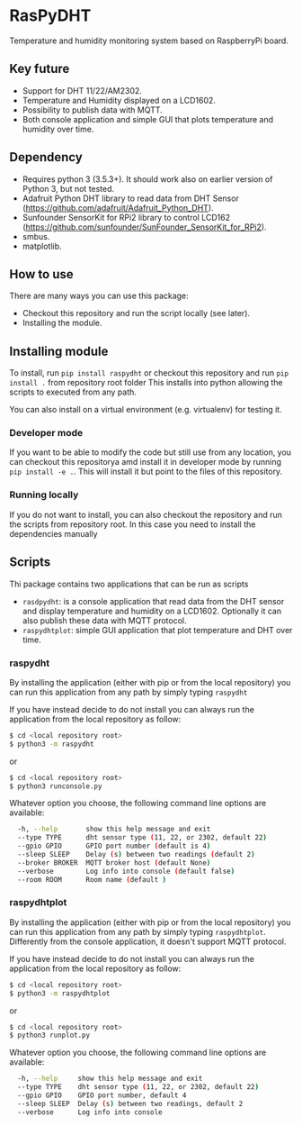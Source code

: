 # RasPyDHT
Temperature and humidity monitoring system based on RaspberryPi board.

## Key future

* Support for DHT 11/22/AM2302.
* Temperature and Humidity displayed on a LCD1602.
* Possibility to publish data with MQTT.
* Both console application and simple GUI that plots temperature and humidity over time.

## Dependency

* Requires python 3 (3.5.3+). It should work also on earlier version of Python 3, but not tested.
* Adafruit Python DHT library to read data from DHT Sensor (https://github.com/adafruit/Adafruit_Python_DHT).
* Sunfounder SensorKit for RPi2 library to control LCD162 (https://github.com/sunfounder/SunFounder_SensorKit_for_RPi2).
* smbus.
* matplotlib.

## How to use

There are many ways you can use this package:

* Checkout this repository and run the script locally (see later).
* Installing the module.

## Installing module
To install, run `pip install raspydht` or checkout this repository and run `pip install .` from repository root folder
This installs into python allowing the scripts to executed from any path.

You can also install on a virtual environment (e.g. virtualenv) for testing it.

### Developer mode
If you want to be able to modify the code but still use from any location, you can checkout this repositorya amd 
install it in developer mode by running `pip install -e .`. 
This will install it but point to the files of this repository.

### Running locally
If you do not want to install, you can also checkout the repository and run the scripts from repository root. 
In this case you need to install the dependencies manually 

## Scripts
Thi package contains two applications that can be run as scripts

* ``rasdpydht``: is a console application that read data from the DHT sensor and display temperature and humidity 
on a LCD1602. Optionally it can also publish these data with MQTT protocol.
* ``raspydhtplot``: simple GUI application that plot temperature and DHT over time.

### raspydht

By installing the application (either with pip or from the local repository) you can run this application from any path
by simply typing ``raspydht``

If you have instead decide to do not install you can always run the application from the local repository as follow:

```bash
$ cd <local repository root>
$ python3 -m raspydht 
```

or 

```bash
$ cd <local repository root>
$ python3 runconsole.py  
```

Whatever option you choose, the following command line options are available:

```bash 
  -h, --help       show this help message and exit
  --type TYPE      dht sensor type (11, 22, or 2302, default 22)
  --gpio GPIO      GPIO port number (default is 4)
  --sleep SLEEP    Delay (s) between two readings (default 2)
  --broker BROKER  MQTT broker host (default None)
  --verbose        Log info into console (default false)
  --room ROOM      Room name (default )
```

### raspydhtplot

By installing the application (either with pip or from the local repository) you can run this application from any path
by simply typing ``raspydhtplot``. Differently from the console application, it doesn't support MQTT protocol. 

If you have instead decide to do not install you can always run the application from the local repository as follow:

```bash
$ cd <local repository root>
$ python3 -m raspydhtplot 
```

or 

```bash
$ cd <local repository root>
$ python3 runplot.py  
```

Whatever option you choose, the following command line options are available:

```bash 
  -h, --help     show this help message and exit
  --type TYPE    dht sensor type (11, 22, or 2302, default 22)
  --gpio GPIO    GPIO port number, default 4
  --sleep SLEEP  Delay (s) between two readings, default 2
  --verbose      Log info into console
```